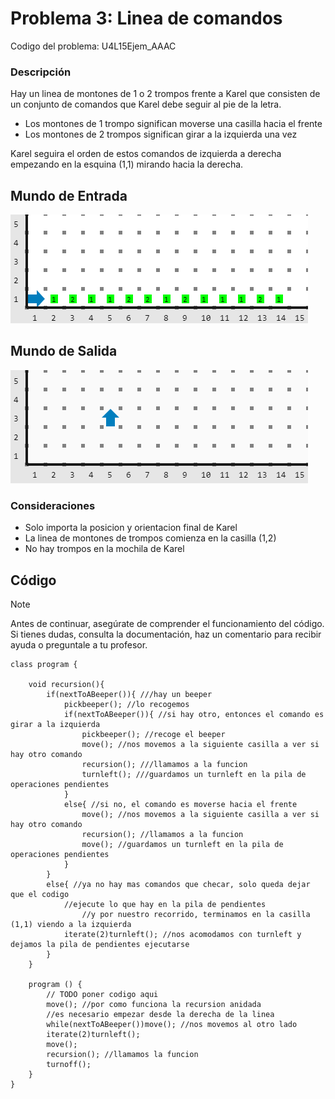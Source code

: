 # Problema 3: Linea de comandos

Codigo del problema: U4L15Ejem_AAAC

### Descripción

Hay un linea de montones de 1 o 2 trompos frente a Karel que consisten de un conjunto de comandos que Karel debe seguir al pie de la letra.

- Los montones de 1 trompo significan moverse una casilla hacia el frente
- Los montones de 2 trompos significan girar a la izquierda una vez

Karel seguira el orden de estos comandos de izquierda a derecha empezando en la esquina (1,1) mirando hacia la derecha.

## Mundo de Entrada

![L15P3ME.png](L15P3ME.png?raw=true)

## Mundo de Salida

![L15P3MS.png](L15P3MS.png?raw=true)

### Consideraciones

- Solo importa la posicion y orientacion final de Karel
- La linea de montones de trompos comienza en la casilla (1,2)
- No hay trompos en la mochila de Karel

## Código

> [!NOTE]  
> Antes de continuar, asegúrate de comprender el funcionamiento del código.  
> Si tienes dudas, consulta la documentación, haz un comentario para recibir ayuda o preguntale a tu profesor.

```
class program {

    void recursion(){
        if(nextToABeeper()){ ///hay un beeper
            pickbeeper(); //lo recogemos
            if(nextToABeeper()){ //si hay otro, entonces el comando es girar a la izquierda
                pickbeeper(); //recoge el beeper
                move(); //nos movemos a la siguiente casilla a ver si hay otro comando
                recursion(); ///llamamos a la funcion
                turnleft(); ///guardamos un turnleft en la pila de operaciones pendientes
            }
            else{ //si no, el comando es moverse hacia el frente
                move(); //nos movemos a la siguiente casilla a ver si hay otro comando
                recursion(); //llamamos a la funcion
                move(); //guardamos un turnleft en la pila de operaciones pendientes
            }
        }
        else{ //ya no hay mas comandos que checar, solo queda dejar que el codigo
            //ejecute lo que hay en la pila de pendientes
                //y por nuestro recorrido, terminamos en la casilla (1,1) viendo a la izquierda
            iterate(2)turnleft(); //nos acomodamos con turnleft y dejamos la pila de pendientes ejecutarse
        }
    }

    program () {
        // TODO poner codigo aqui
        move(); //por como funciona la recursion anidada
        //es necesario empezar desde la derecha de la linea
        while(nextToABeeper())move(); //nos movemos al otro lado
        iterate(2)turnleft();
        move();
        recursion(); //llamamos la funcion
        turnoff();
    }
}
```
